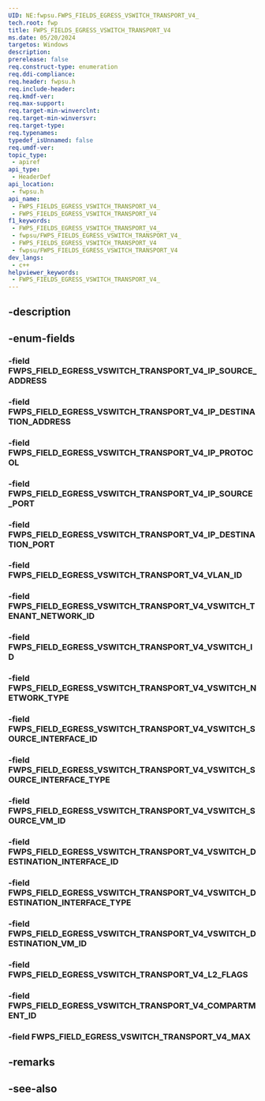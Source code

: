 ```yaml
---
UID: NE:fwpsu.FWPS_FIELDS_EGRESS_VSWITCH_TRANSPORT_V4_
tech.root: fwp
title: FWPS_FIELDS_EGRESS_VSWITCH_TRANSPORT_V4
ms.date: 05/20/2024
targetos: Windows
description: 
prerelease: false
req.construct-type: enumeration
req.ddi-compliance: 
req.header: fwpsu.h
req.include-header: 
req.kmdf-ver: 
req.max-support: 
req.target-min-winverclnt: 
req.target-min-winversvr: 
req.target-type: 
req.typenames: 
typedef_isUnnamed: false
req.umdf-ver: 
topic_type:
 - apiref
api_type:
 - HeaderDef
api_location:
 - fwpsu.h
api_name:
 - FWPS_FIELDS_EGRESS_VSWITCH_TRANSPORT_V4_
 - FWPS_FIELDS_EGRESS_VSWITCH_TRANSPORT_V4
f1_keywords:
 - FWPS_FIELDS_EGRESS_VSWITCH_TRANSPORT_V4_
 - fwpsu/FWPS_FIELDS_EGRESS_VSWITCH_TRANSPORT_V4_
 - FWPS_FIELDS_EGRESS_VSWITCH_TRANSPORT_V4
 - fwpsu/FWPS_FIELDS_EGRESS_VSWITCH_TRANSPORT_V4
dev_langs:
 - c++
helpviewer_keywords:
 - FWPS_FIELDS_EGRESS_VSWITCH_TRANSPORT_V4_
---
```


## -description

## -enum-fields

### -field FWPS_FIELD_EGRESS_VSWITCH_TRANSPORT_V4_IP_SOURCE_ADDRESS

### -field FWPS_FIELD_EGRESS_VSWITCH_TRANSPORT_V4_IP_DESTINATION_ADDRESS

### -field FWPS_FIELD_EGRESS_VSWITCH_TRANSPORT_V4_IP_PROTOCOL

### -field FWPS_FIELD_EGRESS_VSWITCH_TRANSPORT_V4_IP_SOURCE_PORT

### -field FWPS_FIELD_EGRESS_VSWITCH_TRANSPORT_V4_IP_DESTINATION_PORT

### -field FWPS_FIELD_EGRESS_VSWITCH_TRANSPORT_V4_VLAN_ID

### -field FWPS_FIELD_EGRESS_VSWITCH_TRANSPORT_V4_VSWITCH_TENANT_NETWORK_ID

### -field FWPS_FIELD_EGRESS_VSWITCH_TRANSPORT_V4_VSWITCH_ID

### -field FWPS_FIELD_EGRESS_VSWITCH_TRANSPORT_V4_VSWITCH_NETWORK_TYPE

### -field FWPS_FIELD_EGRESS_VSWITCH_TRANSPORT_V4_VSWITCH_SOURCE_INTERFACE_ID

### -field FWPS_FIELD_EGRESS_VSWITCH_TRANSPORT_V4_VSWITCH_SOURCE_INTERFACE_TYPE

### -field FWPS_FIELD_EGRESS_VSWITCH_TRANSPORT_V4_VSWITCH_SOURCE_VM_ID

### -field FWPS_FIELD_EGRESS_VSWITCH_TRANSPORT_V4_VSWITCH_DESTINATION_INTERFACE_ID

### -field FWPS_FIELD_EGRESS_VSWITCH_TRANSPORT_V4_VSWITCH_DESTINATION_INTERFACE_TYPE

### -field FWPS_FIELD_EGRESS_VSWITCH_TRANSPORT_V4_VSWITCH_DESTINATION_VM_ID

### -field FWPS_FIELD_EGRESS_VSWITCH_TRANSPORT_V4_L2_FLAGS

### -field FWPS_FIELD_EGRESS_VSWITCH_TRANSPORT_V4_COMPARTMENT_ID

### -field FWPS_FIELD_EGRESS_VSWITCH_TRANSPORT_V4_MAX

## -remarks

## -see-also

